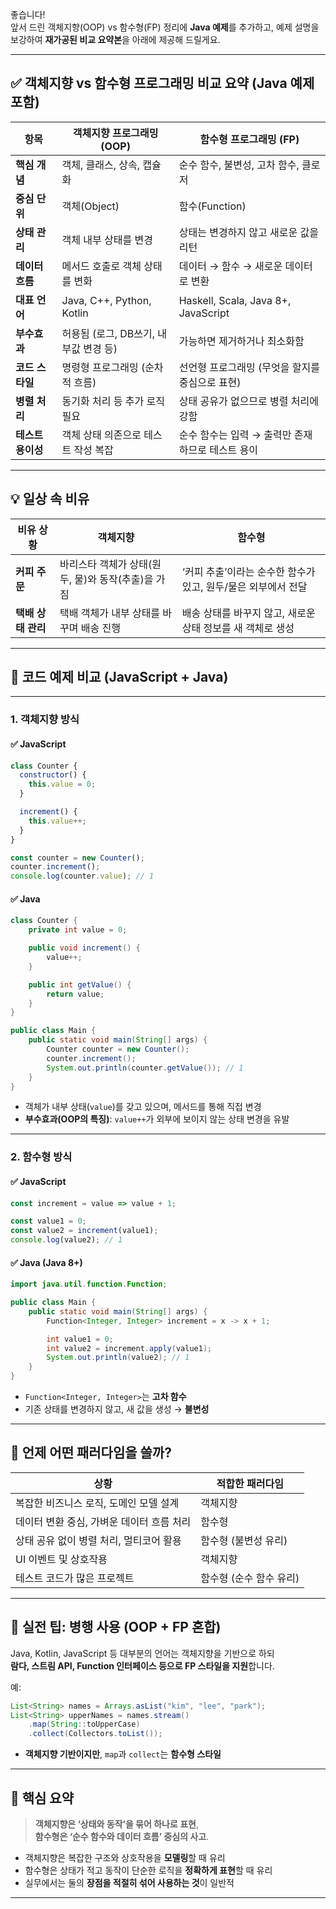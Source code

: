 좋습니다!  
앞서 드린 객체지향(OOP) vs 함수형(FP) 정리에 **Java 예제**를 추가하고, 예제 설명을 보강하여 **재가공된 비교 요약본**을 아래에 제공해 드릴게요.

---

## ✅ 객체지향 vs 함수형 프로그래밍 비교 요약 (Java 예제 포함)

| 항목             | 객체지향 프로그래밍 (OOP)                              | 함수형 프로그래밍 (FP)                                 |
|------------------|--------------------------------------------------------|--------------------------------------------------------|
| **핵심 개념**    | 객체, 클래스, 상속, 캡슐화                            | 순수 함수, 불변성, 고차 함수, 클로저                    |
| **중심 단위**    | 객체(Object)                                           | 함수(Function)                                          |
| **상태 관리**    | 객체 내부 상태를 변경                                 | 상태는 변경하지 않고 새로운 값을 리턴                   |
| **데이터 흐름**  | 메서드 호출로 객체 상태를 변화                        | 데이터 → 함수 → 새로운 데이터로 변환                    |
| **대표 언어**    | Java, C++, Python, Kotlin                              | Haskell, Scala, Java 8+, JavaScript                     |
| **부수효과**     | 허용됨 (로그, DB쓰기, 내부값 변경 등)                 | 가능하면 제거하거나 최소화함                            |
| **코드 스타일**  | 명령형 프로그래밍 (순차적 흐름)                        | 선언형 프로그래밍 (무엇을 할지를 중심으로 표현)         |
| **병렬 처리**    | 동기화 처리 등 추가 로직 필요                         | 상태 공유가 없으므로 병렬 처리에 강함                   |
| **테스트 용이성**| 객체 상태 의존으로 테스트 작성 복잡                   | 순수 함수는 입력 → 출력만 존재하므로 테스트 용이         |

---

## 💡 일상 속 비유

| 비유 상황          | 객체지향                                              | 함수형                                                 |
|-------------------|--------------------------------------------------------|--------------------------------------------------------|
| **커피 주문**     | 바리스타 객체가 상태(원두, 물)와 동작(추출)을 가짐     | ‘커피 추출’이라는 순수한 함수가 있고, 원두/물은 외부에서 전달 |
| **택배 상태 관리**| 택배 객체가 내부 상태를 바꾸며 배송 진행               | 배송 상태를 바꾸지 않고, 새로운 상태 정보를 새 객체로 생성 |

---

## 🧪 코드 예제 비교 (JavaScript + Java)

---

### 1. 객체지향 방식

#### ✅ JavaScript

```javascript
class Counter {
  constructor() {
    this.value = 0;
  }

  increment() {
    this.value++;
  }
}

const counter = new Counter();
counter.increment();
console.log(counter.value); // 1
```

#### ✅ Java

```java
class Counter {
    private int value = 0;

    public void increment() {
        value++;
    }

    public int getValue() {
        return value;
    }
}

public class Main {
    public static void main(String[] args) {
        Counter counter = new Counter();
        counter.increment();
        System.out.println(counter.getValue()); // 1
    }
}
```

- 객체가 내부 상태(`value`)를 갖고 있으며, 메서드를 통해 직접 변경
- **부수효과(OOP의 특징)**: `value++`가 외부에 보이지 않는 상태 변경을 유발

---

### 2. 함수형 방식

#### ✅ JavaScript

```javascript
const increment = value => value + 1;

const value1 = 0;
const value2 = increment(value1);
console.log(value2); // 1
```

#### ✅ Java (Java 8+)

```java
import java.util.function.Function;

public class Main {
    public static void main(String[] args) {
        Function<Integer, Integer> increment = x -> x + 1;

        int value1 = 0;
        int value2 = increment.apply(value1);
        System.out.println(value2); // 1
    }
}
```

- `Function<Integer, Integer>`는 **고차 함수**  
- 기존 상태를 변경하지 않고, 새 값을 생성 → **불변성**

---

## 🧠 언제 어떤 패러다임을 쓸까?

| 상황                                     | 적합한 패러다임    |
|------------------------------------------|--------------------|
| 복잡한 비즈니스 로직, 도메인 모델 설계      | 객체지향            |
| 데이터 변환 중심, 가벼운 데이터 흐름 처리   | 함수형              |
| 상태 공유 없이 병렬 처리, 멀티코어 활용      | 함수형 (불변성 유리) |
| UI 이벤트 및 상호작용                     | 객체지향            |
| 테스트 코드가 많은 프로젝트                | 함수형 (순수 함수 유리) |

---

## 🔄 실전 팁: 병행 사용 (OOP + FP 혼합)

Java, Kotlin, JavaScript 등 대부분의 언어는 객체지향을 기반으로 하되  
**람다, 스트림 API, Function 인터페이스 등으로 FP 스타일을 지원**합니다.

예:
```java
List<String> names = Arrays.asList("kim", "lee", "park");
List<String> upperNames = names.stream()
    .map(String::toUpperCase)
    .collect(Collectors.toList());
```

- **객체지향 기반이지만**, `map`과 `collect`는 **함수형 스타일**

---

## 📌 핵심 요약

> **객체지향은 ‘상태와 동작’을 묶어 하나로 표현**,  
> **함수형은 ‘순수 함수와 데이터 흐름’ 중심의 사고**.

- 객체지향은 복잡한 구조와 상호작용을 **모델링**할 때 유리
- 함수형은 상태가 적고 동작이 단순한 로직을 **정확하게 표현**할 때 유리
- 실무에서는 둘의 **장점을 적절히 섞어 사용하는 것**이 일반적

---
